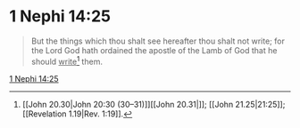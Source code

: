 # 1 Nephi 14:25

> But the things which thou shalt see hereafter thou shalt not write; for the Lord God hath ordained the apostle of the Lamb of God that he should <u>write</u>[^a] them.

[1 Nephi 14:25](https://www.churchofjesuschrist.org/study/scriptures/bofm/1-ne/14?lang=eng&id=p25#p25)


[^a]: [[John 20.30|John 20:30 (30–31)]][[John 20.31|]]; [[John 21.25|21:25]]; [[Revelation 1.19|Rev. 1:19]].  
